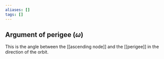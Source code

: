 ```yaml
---
aliases: []
tags: []
---
```


## Argument of perigee ($\omega$)

This is the angle between the [[ascending node]] and the [[perigee]] in the direction of the orbit.
